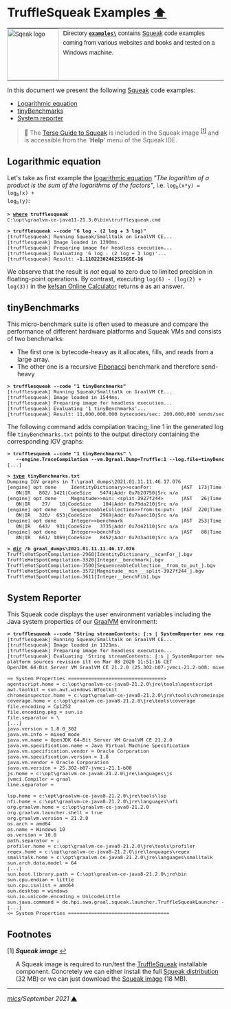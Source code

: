 # <span id="top">TruffleSqueak Examples</span> <span style="size:30%;"><a href="../README.md">⬆</a></span>

<table style="font-family:Helvetica,Arial;font-size:14px;line-height:1.6;">
  <tr>
  <td style="border:0;padding:0 10px 0 0;min-width:120px;"><a href="https://squeak.org/"><img src="https://squeak.org/static/img/balloon.svg" width="120" alt="Sqeak logo"/></a></td>
  <td style="border:0;padding:0;vertical-align:text-top;">Directory <a href="./"><b><code>examples\</code></b></a> contains <a href="https://squeak.org/" rel="external">Squeak</a> code examples coming from various websites and books and tested on a Windows machine.
  </td>
  </tr>
</table>

In this document we present the following [Squeak] code examples:

- [Logarithmic equation](#log)
- [tinyBenchmarks](#tiny_benchmarks)
- [System reporter](#system_reporter)

> **:mag_right:** The [Terse Guide to Squeak][squeak_guide] is included in the Squeak image <sup id="anchor_01"><a href="#footnote_01">[1]</a></sup> and is accessible from the '**Help**' menu of the Squeak IDE.

## <span id="log">Logarithmic equation</span>

Let's take as first example the [logarithmic equation][wiki_logarithm] *"The logarithm of a product is the sum of the logarithms of the factors"*, i.e. <code>log<sub>b</sub>(x*y) = log<sub>b</sub>(x) + log<sub>b</sub>(y)</code>:

<pre style="font-size:80%;">
<b>&gt; <a href="https://docs.microsoft.com/en-us/windows-server/administration/windows-commands/where">where</a> trufflesqueak</b>
C:\opt\graalvm-ce-java11-21.3.0\bin\trufflesqueak.cmd
&nbsp;
<b>&gt; trufflesqueak --code "6 log - (2 log + 3 log)"</b>
[trufflesqueak] Running Squeak/Smalltalk on GraalVM CE...
[trufflesqueak] Image loaded in 1390ms.
[trufflesqueak] Preparing image for headless execution...
[trufflesqueak] Evaluating '6 log - (2 log + 3 log)'...
[trufflesqueak] Result: <b>-1.1102230246251565E-16</b>
</pre>

We observe that the result is *not* equal to zero due to limited precision in floating-point operations. By contrast, executing `log(6) - (log(2) + log(3))` in the [ke!san Online Calculator][keisan] returns `0` as an answer.

<!--
<b>&gt; trufflesqueak --code "3 raisedTo: 32" images\TruffleSqueak-20.2.0.image</b>
[trufflesqueak] Running Squeak/Smalltalk on OpenJDK 64-Bit GraalVM CE 20.3.0 (Graal-compiled)...
[trufflesqueak] Image loaded in 3822ms.
Preparing image for headless execution...
[trufflesqueak] Evaluating '3 raisedTo: 32'...
[trufflesqueak] Result: 1853020188851841
-->

## <span id="tiny_benchmarks">tinyBenchmarks</span>

This micro-benchmark suite is often used to measure and compare the performance of different hardware platforms and Squeak VMs and consists of two benchmarks:
- The first one is bytecode-heavy as it allocates, fills, and reads from a large array.
- The other one is a recursive [Fibonacci][wiki_fibonacci] benchmark and therefore send-heavy

<pre style="font-size:80%;">
<b>&gt; trufflesqueak --code "1 tinyBenchmarks"</b>
[trufflesqueak] Running Squeak/Smalltalk on GraalVM CE...
[trufflesqueak] Image loaded in 1544ms.
[trufflesqueak] Preparing image for headless execution...
[trufflesqueak] Evaluating '1 tinyBenchmarks'...
[trufflesqueak] Result: 11,000,000,000 bytecodes/sec; 200,000,000 sends/sec
</pre>

The following command adds compilation tracing; line 1 in the
generated log file `tinyBenchmarks.txt` points to the output directory
containing the corresponding IGV graphs:

<pre style="font-size:80%;">
<b>&gt; trufflesqueak --code "1 tinyBenchmarks" \
   --engine.TraceCompilation --vm.Dgraal.Dump=Truffle:1 --log.file=tinyBenchmarks.txt</b>
[...]
&nbsp;
<b>&gt; <a href="https://docs.microsoft.com/en-us/windows-server/administration/windows-commands/type">type</a> tinyBenchmarks.txt</b>
Dumping IGV graphs in T:\graal_dumps\2021.01.11.11.46.17.076
[engine] opt done     IdentityDictionary&gt;&gt;scanFor:          |AST  173|Time  610( 523+87  )ms|Tier 2|Inlined   1Y
   0N|IR   802/ 1421|CodeSize   5474|Addr 0x7b20750|Src n/a
[engine] opt done     Magnitude&gt;&gt;min: &lt;split-3927f244&gt;      |AST   26|Time   59(  56+3   )ms|Tier 2|Inlined   0Y
   0N|IR    27/   18|CodeSize    104|Addr 0x79da210|Src n/a
[engine] opt done     SequenceableCollection&gt;&gt;from:to:put:  |AST  220|Time  346( 306+41  )ms|Tier 2|Inlined   1Y
   0N|IR   320/  653|CodeSize   2969|Addr 0x7aaec10|Src n/a
[engine] opt done     Integer&gt;&gt;benchmark                    |AST  253|Time 1575(1523+52  )ms|Tier 2|Inlined   3Y
   0N|IR   643/  931|CodeSize   3735|Addr 0x7d42110|Src n/a
[engine] opt done     Integer&gt;&gt;benchFib                     |AST   88|Time 1640(1548+93  )ms|Tier 2|Inlined   6Y
   8N|IR   661/ 1869|CodeSize   8452|Addr 0x7d3ad10|Src n/a
&nbsp
<b>&gt; <a href="https://docs.microsoft.com/en-us/windows-server/administration/windows-commands/dir">dir</a> /b graal_dumps\2021.01.11.11.46.17.076</b>
TruffleHotSpotCompilation-2968[IdentityDictionary__scanFor_].bgv
TruffleHotSpotCompilation-3320[Integer__benchmark].bgv
TruffleHotSpotCompilation-3500[SequenceableCollection__from_to_put_].bgv
TruffleHotSpotCompilation-3572[Magnitude__min___split-3927f244_].bgv
TruffleHotSpotCompilation-3611[Integer__benchFib].bgv
</pre>

## <span id="system_reporter">System Reporter</span>

This Squeak code displays the user environment variables including the Java system properties of our [GraalVM] environment:

<pre style="font-size:80%;">
<b>&gt; trufflesqueak --code "String streamContents: [:s | SystemReporter new reportVM: s] limitedTo: 10000"</b>
[trufflesqueak] Running Squeak/Smalltalk on GraalVM CE...
[trufflesqueak] Image loaded in 1321ms.
[trufflesqueak] Preparing image for headless execution...
[trufflesqueak] Evaluating 'String streamContents: [:s | SystemReporter new reportVM: s] limitedTo: 10000'...
platform sources revision ilt on Mar 08 2020 11:51:16 CET
OpenJDK 64-Bit Server VM GraalVM CE 21.2.0 (25.302-b07-jvmci-21.2-b08; mixed mode)
&nbsp;
== System Properties =================================>
agentscript.home = c:\opt\graalvm-ce-java8-21.2.0\jre\tools\agentscript
awt.toolkit = sun.awt.windows.WToolkit
chromeinspector.home = c:\opt\graalvm-ce-java8-21.2.0\jre\tools\chromeinspector
coverage.home = c:\opt\graalvm-ce-java8-21.2.0\jre\tools\coverage
file.encoding = Cp1252
file.encoding.pkg = sun.io
file.separator = \
[...]
java.version = 1.8.0_302
java.vm.info = mixed mode
java.vm.name = OpenJDK 64-Bit Server VM GraalVM CE 21.2.0
java.vm.specification.name = Java Virtual Machine Specification
java.vm.specification.vendor = Oracle Corporation
java.vm.specification.version = 1.8
java.vm.vendor = Oracle Corporation
java.vm.version = 25.302-b07-jvmci-21.1-b08
js.home = c:\opt\graalvm-ce-java8-21.2.0\jre\languages\js
jvmci.Compiler = graal
line.separator =

lsp.home = c:\opt\graalvm-ce-java8-21.2.0\jre\tools\lsp
nfi.home = c:\opt\graalvm-ce-java8-21.2.0\jre\languages\nfi
org.graalvm.home = c:\opt\graalvm-ce-java8-21.2.0
org.graalvm.launcher.shell = true
org.graalvm.version = 21.2.0
os.arch = amd64
os.name = Windows 10
os.version = 10.0
path.separator = ;
profiler.home = c:\opt\graalvm-ce-java8-21.2.0\jre\tools\profiler
regex.home = c:\opt\graalvm-ce-java8-21.2.0\jre\languages\regex
smalltalk.home = c:\opt\graalvm-ce-java8-21.2.0\jre\languages\smalltalk
sun.arch.data.model = 64
[...]
sun.boot.library.path = C:\opt\graalvm-ce-java8-21.2.0\jre\bin
sun.cpu.endian = little
sun.cpu.isalist = amd64
sun.desktop = windows
sun.io.unicode.encoding = UnicodeLittle
sun.java.command = de.hpi.swa.graal.squeak.launcher.TruffleSqueakLauncher --polyglot --code String streamContents: [:s | SystemReporter new reportVM: s] limitedTo: 10000 TruffleSqueak-21.2.0.image
[...]
<= System Properties ===================================
</pre>


## <span id="footnotes">Footnotes</span>

<a name="footnote_01">[1]</a> ***Squeak image*** [↩](#anchor_01)

<p style="margin:0 0 1em 20px;">
A Squeak image is required to run/test the <a href="https://github.com/hpi-swa/trufflesqueak">TruffleSqueak</a> installable component. Concretely we can either install the full <a href="https://squeak.org/downloads/">Squeak distribution</a> (32 MB) or we can just download the <a href="https://squeak.org/downloads/">Squeak image</a> (18 MB).
</p>

***

*[mics](https://lampwww.epfl.ch/~michelou/)/September 2021* [**&#9650;**](#top)
<span id="bottom">&nbsp;</span>

<!-- link refs -->

[graalvm]: https://www.graalvm.org/
[keisan]: https://keisan.casio.com/calculator
[squeak]: https://squeak.org/
[squeak_guide]: https://wiki.squeak.org/squeak/5699
[wiki_fibonacci]: https://wiki.squeak.org/squeak/1481
[wiki_logarithm]: https://en.wikipedia.org/wiki/Logarithm
